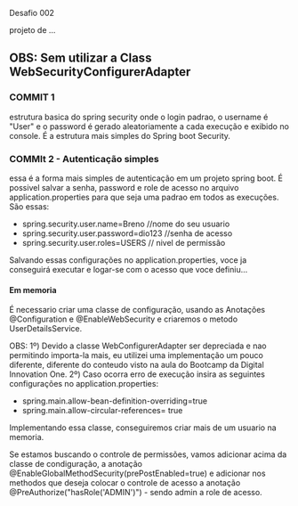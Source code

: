 Desafio 002

projeto de ...

## OBS: Sem utilizar a Class WebSecurityConfigurerAdapter

### COMMIT 1
estrutura basica do spring security onde o login padrao, o username é "User" e o password é gerado aleatoriamente a cada execução e exibido no console. É a estrutura mais simples do Spring boot Security.

### COMMIt 2 - Autenticação simples
essa é a forma mais simples de autenticação em um projeto spring boot. É possivel salvar a senha, password e role de acesso no arquivo application.properties para que seja uma padrao em todos as execuções. 
São essas:

 - spring.security.user.name=Breno               //nome do seu usuario
 - spring.security.user.password=dio123          //senha de acesso
 - spring.security.user.roles=USERS              // nivel de permissão
 
Salvando essas configurações no application.properties, voce ja conseguirá executar e logar-se com o acesso que voce definiu...

#### Em memoria
É necessario criar uma classe de configuração, usando as Anotações @Configuration e @EnableWebSecurity e criaremos o metodo UserDetailsService.

OBS: 
1º) Devido a classe WebConfigurerAdapter ser depreciada e nao permitindo importa-la mais, eu utilizei uma implementação um pouco diferente, diferente do conteudo visto na aula do Bootcamp da Digital Innovation One.
2º) Caso ocorra erro de execução insira as seguintes configurações no application.properties:
 - spring.main.allow-bean-definition-overriding=true
 - spring.main.allow-circular-references= true

 Implementando essa classe, conseguiremos criar mais de um usuario na memoria.

Se estamos buscando o controle de permissões, vamos adicionar acima da classe de condiguração, a anotação @EnableGlobalMethodSecurity(prePostEnabled=true) e adicionar nos methodos que deseja colocar o controle de acesso a anotação @PreAuthorize("hasRole('ADMIN')") - sendo admin a role de acesso.

 